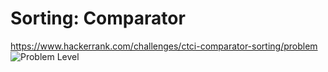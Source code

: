# Sorting: Comparator

<https://www.hackerrank.com/challenges/ctci-comparator-sorting/problem>  ![Problem Level](https://img.shields.io/badge/Problem--Level-Medium-yellow)
